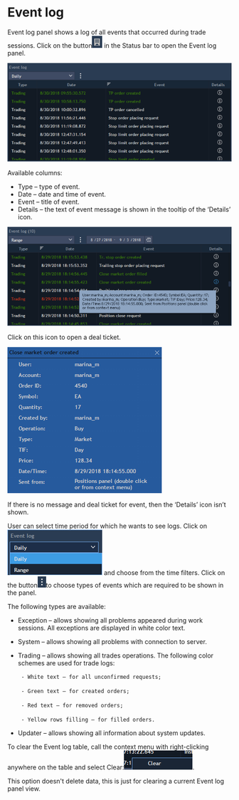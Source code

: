# Event log

Event log panel shows a log of all events that occurred during trade sessions. Click on the button![](../../.gitbook/assets/1%20%2812%29.png)
in the Status bar to open the Event log panel.

![](../../.gitbook/assets/2%20%2811%29.png)

Available columns:

* Type – type of event.
* Date – date and time of event.
* Event – title of event.
* Details – the text of event message is shown in the tooltip of the ‘Details’ icon.

![](../../.gitbook/assets/3%20%2819%29.png)


Click on this icon to open a deal ticket.

![](../../.gitbook/assets/4%20%286%29.png)


If there is no message and deal ticket for event, then the ‘Details’ icon isn’t shown. 
  
User can select time period for which he wants to see logs. Click on![](../../.gitbook/assets/5%20%285%29.png)
and choose from the time filters. Click on the button![](../../.gitbook/assets/6%20%281%29.png)to choose types of events which are required to be shown in the panel.

The following types are available:

* Exception – allows showing all problems appeared during work sessions. All exceptions are displayed in white color text.
* System – allows showing all problems with connection to server.
* Trading – allows showing all trades operations. The following color schemes are used for trade logs:

       - White text – for all unconfirmed requests;

       - Green text – for created orders;

       - Red text – for removed orders;

       - Yellow rows filling – for filled orders.

* Updater – allows showing all information about system updates.


To clear the Event log table, call the context menu with right-clicking anywhere on the table and select Clear:![](../../.gitbook/assets/7%20%283%29.png).

This option doesn't delete data, this is just for clearing a current Event log panel view.

